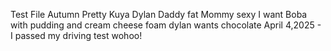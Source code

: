 Test File
Autumn Pretty
Kuya Dylan
Daddy fat
Mommy sexy
I want Boba with pudding and cream cheese foam
dylan wants chocolate
April 4,2025 - I passed my driving test wohoo!